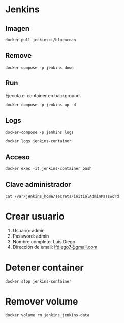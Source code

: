 # Jenkins

## Imagen

```
docker pull jenkinsci/blueocean
```

## Remove

```
docker-compose -p jenkins down
```

## Run

Ejecuta el container en background

```
docker-compose -p jenkins up -d
```

## Logs

```
docker-compose -p jenkins logs
```

```
docker logs jenkins-container
```

## Acceso

```
docker exec -it jenkins-container bash
```

## Clave administrador

```
cat /var/jenkins_home/secrets/initialAdminPassword
```

# Crear usuario

1. Usuario: admin
2. Password: admin
3. Nombre completo: Luis Diego
4. Dirección de email: lfdiego7@gmail.com

# Detener container

```
docker stop jenkins-container
```

# Remover volume
```
docker volume rm jenkins_jenkins-data
```